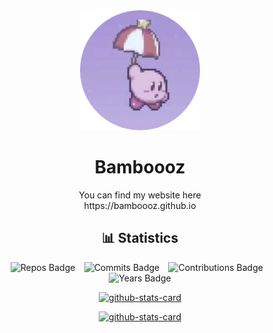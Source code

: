 <div align="center">
<img src="https://github.com/Bamboooz/Bamboooz/blob/main/pfp_circle.png?raw=true" width="192" height="192">
<h1>Bamboooz</h1>
</div>

<div align="center">
You can find my website here
</br>
https://bamboooz.github.io
</div>

<div align="center">
<h2>📊 Statistics</h2>

![Repos Badge](https://badges.strrl.dev/repos/Bamboooz)⠀
![Commits Badge](https://badges.strrl.dev/commits/all/Bamboooz)⠀
![Contributions Badge](https://badges.strrl.dev/contributions/all/Bamboooz)⠀
![Years Badge](https://badges.strrl.dev/years/Bamboooz)

[![github-stats-card](https://kasroudra-stats-card.onrender.com/user?user=Bamboooz&theme=dark)](https://github.com/KasRoudra/github-stats-card)

[![github-stats-card](https://kasroudra-stats-card.onrender.com/lang?user=Bamboooz&theme=dark&layout=compact&sort=desc)](https://github.com/KasRoudra/github-stats-card)
</div>
